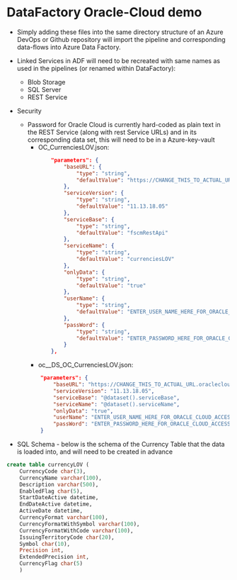 # DataFactory Oracle-Cloud demo

- Simply adding these files into the same directory structure of an Azure DevOps or Github repository will import the pipeline and corresponding data-flows into Azure Data Factory.

- Linked Services in ADF will need to be recreated with same names as used in the pipelines (or renamed within DataFactory):
	* Blob Storage
	* SQL Server 
	* REST Service

- Security
	* Password for Oracle Cloud is currently hard-coded as plain text in the REST Service (along with rest Service URLs) and in its corresponding data set, this will need to be in a Azure-key-vault
		* OC_CurrenciesLOV.json:
			```json
				"parameters": {
					"baseURL": {
						"type": "string",
						"defaultValue": "https://CHANGE_THIS_TO_ACTUAL_URL.oraclecloud.com"
					},
					"serviceVersion": {
						"type": "string",
						"defaultValue": "11.13.18.05"
					},
					"serviceBase": {
						"type": "string",
						"defaultValue": "fscmRestApi"
					},
					"serviceName": {
						"type": "string",
						"defaultValue": "currenciesLOV"
					},
					"onlyData": {
						"type": "string",
						"defaultValue": "true"
					},
					"userName": {
						"type": "string",
						"defaultValue": "ENTER_USER_NAME_HERE_FOR_ORACLE_CLOUD_ACCESS"
					},
					"passWord": {
						"type": "string",
						"defaultValue": "ENTER_PASSWORD_HERE_FOR_ORACLE_CLOUD_ACCESS"
					}
				},		
			```
		* oc__DS_OC_CurrenciesLOV.json:
		```json
			"parameters": {
				"baseURL": "https://CHANGE_THIS_TO_ACTUAL_URL.oraclecloud.com",
				"serviceVersion": "11.13.18.05",
				"serviceBase": "@dataset().serviceBase",
				"serviceName": "@dataset().serviceName",
				"onlyData": "true",
				"userName": "ENTER_USER_NAME_HERE_FOR_ORACLE_CLOUD_ACCESS",
				"passWord": "ENTER_PASSWORD_HERE_FOR_ORACLE_CLOUD_ACCESS"
			}		
		```

- SQL Schema - below is the schema of the Currency Table that the data is loaded into, and will need to be created in advance

```SQL
create table currencyLOV (
    CurrencyCode char(3),
	CurrencyName varchar(100),
	Description varchar(500),
	EnabledFlag char(5),
	StartDateActive datetime,
	EndDateActive datetime,
	ActiveDate datetime,
	CurrencyFormat varchar(100),
	CurrencyFormatWithSymbol varchar(100),
	CurrencyFormatWithCode varchar(100),
	IssuingTerritoryCode char(20),
	Symbol char(10),
	Precision int,
    ExtendedPrecision int,
	CurrencyFlag char(5)
	)

```